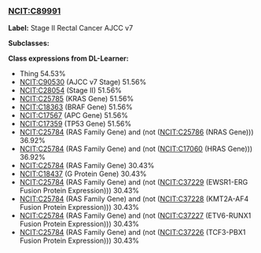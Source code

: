 
### [NCIT:C89991](http://purl.obolibrary.org/obo/NCIT_C89991)
**Label:** Stage II Rectal Cancer AJCC v7

**Subclasses:** 

**Class expressions from DL-Learner:**

- Thing 54.53%
- [NCIT:C90530](http://purl.obolibrary.org/obo/NCIT_C90530) (AJCC v7 Stage) 51.56%
- [NCIT:C28054](http://purl.obolibrary.org/obo/NCIT_C28054) (Stage II) 51.56%
- [NCIT:C25785](http://purl.obolibrary.org/obo/NCIT_C25785) (KRAS Gene) 51.56%
- [NCIT:C18363](http://purl.obolibrary.org/obo/NCIT_C18363) (BRAF Gene) 51.56%
- [NCIT:C17567](http://purl.obolibrary.org/obo/NCIT_C17567) (APC Gene) 51.56%
- [NCIT:C17359](http://purl.obolibrary.org/obo/NCIT_C17359) (TP53 Gene) 51.56%
- [NCIT:C25784](http://purl.obolibrary.org/obo/NCIT_C25784) (RAS Family Gene) and (not ([NCIT:C25786](http://purl.obolibrary.org/obo/NCIT_C25786) (NRAS Gene))) 36.92%
- [NCIT:C25784](http://purl.obolibrary.org/obo/NCIT_C25784) (RAS Family Gene) and (not ([NCIT:C17060](http://purl.obolibrary.org/obo/NCIT_C17060) (HRAS Gene))) 36.92%
- [NCIT:C25784](http://purl.obolibrary.org/obo/NCIT_C25784) (RAS Family Gene) 30.43%
- [NCIT:C18437](http://purl.obolibrary.org/obo/NCIT_C18437) (G Protein Gene) 30.43%
- [NCIT:C25784](http://purl.obolibrary.org/obo/NCIT_C25784) (RAS Family Gene) and (not ([NCIT:C37229](http://purl.obolibrary.org/obo/NCIT_C37229) (EWSR1-ERG Fusion Protein Expression))) 30.43%
- [NCIT:C25784](http://purl.obolibrary.org/obo/NCIT_C25784) (RAS Family Gene) and (not ([NCIT:C37228](http://purl.obolibrary.org/obo/NCIT_C37228) (KMT2A-AF4 Fusion Protein Expression))) 30.43%
- [NCIT:C25784](http://purl.obolibrary.org/obo/NCIT_C25784) (RAS Family Gene) and (not ([NCIT:C37227](http://purl.obolibrary.org/obo/NCIT_C37227) (ETV6-RUNX1 Fusion Protein Expression))) 30.43%
- [NCIT:C25784](http://purl.obolibrary.org/obo/NCIT_C25784) (RAS Family Gene) and (not ([NCIT:C37226](http://purl.obolibrary.org/obo/NCIT_C37226) (TCF3-PBX1 Fusion Protein Expression))) 30.43%


